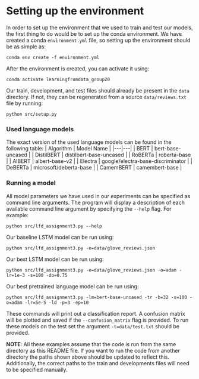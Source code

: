 # Setting up the environment

In order to set up the environment that we used to train and test our models, the first thing to do would be to set up the conda environment. We have created a conda `environment.yml` file, so setting up the environment should be as simple as:
```{bash}
conda env create -f environment.yml
```
After the environment is created, you can activate it using:
```{bash}
conda activate learningfromdata_group20
```
Our train, development, and test files should already be present in the `data` directory. If not, they can be regenerated from a source `data/reviews.txt` file by running:
```{bash}
python src/setup.py
```

### Used language models
The exact version of the used language models can be found in the following table:
| Algorithm  | Model Name  |
|---|---|
| BERT | bert-base-uncased |
| DistilBERT | distilbert-base-uncased |
| RoBERTa | roberta-base |
| AlBERT | albert-base-v2 |
| Electra | google/electra-base-discriminator |
| DeBERTa | microsoft/deberta-base |
| CamemBERT | camembert-base |

### Running a model

All model parameters we have used in our experiments can be specified as command line arguments. The program will display a description of each available command line argument by specifying the `--help` flag. For example:
```{bash}
python src/lfd_assignment3.py --help
```

Our baseline LSTM model can be run using:
```{bash}
python src/lfd_assignment3.py -e=data/glove_reviews.json
```
Our best LSTM model can be run using:
```{bash}
python src/lfd_assignment3.py -e=data/glove_reviews.json -o=adam -lr=1e-3 -s=100 -do=0.75
```
Our best pretrained language model can be run using:
```{bash}
python src/lfd_assignment3.py -lm=bert-base-uncased -tr -b=32 -s=100 -o=adam -lr=5e-5 -ld -p=3 -ep=10
```

These commands will print out a classification report. A confusion matrix will be plotted and saved if the `--confusion_matrix` flag is provided. To run these models on the test set the argument `-t=data/test.txt` should be provided.

**NOTE**: All these examples assume that the code is run from the same directory as this README file. If you want to run the code from another directory the paths shown above should be updated to reflect this. Additionally, the correct paths to the train and developments files will need to be specified manually.
